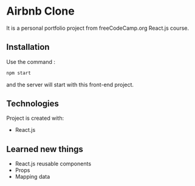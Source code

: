 # Airbnb Clone

It is a personal portfolio project from freeCodeCamp.org React.js course.

## Installation

Use the command :

```bash
npm start
```
and the server will start with this front-end project.

## Technologies
Project is created with:
* React.js

## Learned new things
* React.js reusable components
* Props
* Mapping data

